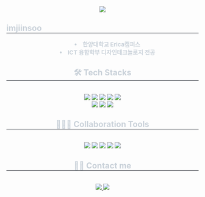 <!-- 기존 내용 유지 -->
<div align="center">
  <img src="https://capsule-render.vercel.app/api?type=soft&color=0:36587d,100:387069&height=80&fontColor=000000&fontSize=50" />
</div>

<div> 
  <h2 style="border-bottom: 1px solid #21262d; color: #c9d1d9;"> imjiinsoo </h2>  
  <ul style="list-style-position: inside; font-weight: 700; font-size: 15px; text-align: center; color: #c9d1d9;">
    <li> 한양대학교 Erica캠퍼스 </li>
    <li>  ICT 융합학부 디자인테크놀로지 전공 </li>
  </ul>
</div>

<!-- 🛠️ Tech Stacks -->
<div align="center">
  <h2 style="border-bottom: 1px solid #21262d; color: #c9d1d9;"> 🛠️ Tech Stacks </h2> <br> 
  <div style="margin: 0 auto; text-align: center;">
    <img src="https://img.shields.io/badge/Django-092E20?style=for-the-badge&logo=Django&logoColor=white">
    <img src="https://img.shields.io/badge/Spring-6DB33F?style=for-the-badge&logo=Spring&logoColor=white">
    <img src="https://img.shields.io/badge/Java-007396?style=for-the-badge&logo=Java&logoColor=white">
    <img src="https://img.shields.io/badge/Python-3776AB?style=for-the-badge&logo=Python&logoColor=white">
    <img src="https://img.shields.io/badge/Javascript-F7DF1E?style=for-the-badge&logo=Javascript&logoColor=white">
    <br/>
    <img src="https://img.shields.io/badge/HTML5-E34F26?style=for-the-badge&logo=HTML5&logoColor=white">
    <img src="https://img.shields.io/badge/CSS3-1572B6?style=for-the-badge&logo=CSS3&logoColor=white">
    <img src="https://img.shields.io/badge/MySQL-4479A1?style=for-the-badge&logo=MySQL&logoColor=white">
  </div>
</div>

<!-- 🧑‍🤝‍🧑 Collaboration Tools -->
<div align="center">
  <h2 style="border-bottom: 1px solid #21262d; color: #c9d1d9;"> 🧑‍🤝‍🧑 Collaboration Tools </h2> <br> 
  <div style="margin: 0 auto; text-align: center;">
    <img src="https://img.shields.io/badge/Git-F05032?style=for-the-badge&logo=Git&logoColor=white">
    <img src="https://img.shields.io/badge/Discord-5865F2?style=for-the-badge&logo=Discord&logoColor=white">
    <img src="https://img.shields.io/badge/Notion-000000?style=for-the-badge&logo=Notion&logoColor=white">
    <img src="https://img.shields.io/badge/FigJam-F24E1E?style=for-the-badge&logo=Figma&logoColor=white">
    <img src="https://img.shields.io/badge/Figma-F24E1E?style=for-the-badge&logo=Figma&logoColor=white">

  </div>
</div>

<!-- 📬 Contact -->
<div align="center">
  <h2 style="border-bottom: 1px solid #21262d; color: #c9d1d9;"> 🧑‍💻 Contact me </h2> <br> 
  <div align="center">
    <a href="mailto:imjinsu4@gmail.com">
      <img src="https://img.shields.io/badge/Gmail-EA4335?style=for-the-badge&logo=Gmail&logoColor=white">
    </a>
    <a href="https://instagram.com/imjiinsoo">
      <img src="https://img.shields.io/badge/Instagram-E4405F?style=for-the-badge&logo=Instagram&logoColor=white">
    </a>
  </div> <br> 
</div>
